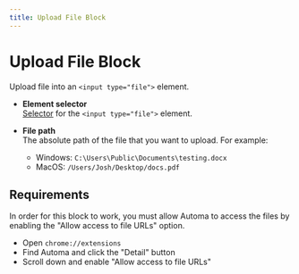 ```yaml
---
title: Upload File Block
---
```


# Upload File Block

Upload file into an `<input type="file">` element.

- **Element selector** <br>
	[Selector](/api-reference/blocks.html#element-selector) for the `<input type="file">` element.

- **File path** <br>
	The absolute path of the file that you want to upload. For example:
	- Windows: `C:\Users\Public\Documents\testing.docx`
	- MacOS: `/Users/Josh/Desktop/docs.pdf`

## Requirements
In order for this block to work, you must allow Automa to access the files by enabling the "Allow access to file URLs" option.
- Open `chrome://extensions`
- Find Automa and click the "Detail" button
- Scroll down and enable "Allow access to file URLs"